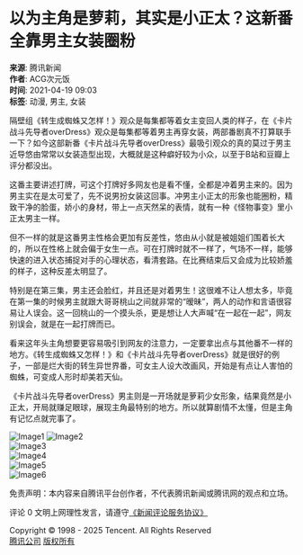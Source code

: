 # 以为主角是萝莉，其实是小正太？这新番全靠男主女装圈粉

**来源**: 腾讯新闻  
**作者**: ACG次元饭  
**时间**: 2021-04-19 09:03  
**标签**: 动漫, 男主, 女装

隔壁组《转生成蜘蛛又怎样！》观众是每集都等着女主变回人类的样子，在《卡片战斗先导者overDress》观众是每集都等着男主再穿女装，两部番剧真不打算联手一下？如今这部新番《卡片战斗先导者overDress》最吸引观众的真的莫过于男主近导悠由常常以女装造型出现，大概就是这种癖好较为小众，以至于B站和豆瓣上评分都没出。

这番主要讲述打牌，可这个打牌好多网友也是看不懂，全都是冲着男主来的。因为男主实在是太可爱了，先不说男扮女装这回事。冲男主小正太的形象也能圈粉，精致干净的脸蛋，娇小的身材，带上一点天然呆的表情，就有一种《怪物事变》里小正太男主一样。

但不一样的就是这番男主性格会更加有反差性，悠由从小就是被姐姐们围着长大的，所以在性格上就会偏于女生一点。可在打牌时就不一样了，气场不一样，能够快速的进入状态捕捉对手的心理状态，看清套路。在比赛结束后又会成为比较娇羞的样子，这种反差太明显了。

特别是在第三集，男主还会脸红，并且还是对着男生！这很难不让人想太多，毕竟在第一集的时候男主就跟大哥哥桃山之间就非常的“暧昧”，两人的动作和言语很容易让人误会。这一回桃山的一个摸头杀，更是想让人大声喊“在一起在一起”，网友别误会，就是在一起打牌而已。

看来这年头主角想要更容易吸引到网友的注意力，一定要拿出点与其他番不一样的地方。《转生成蜘蛛又怎样！》和《卡片战斗先导者overDress》就是很好的例子，一部是烂大街的转生异世界番，可女主人设大改画风，开始是有点让人害怕的蜘蛛，可变成人形时却美若天仙。

《卡片战斗先导者overDress》男主则是一开场就是萝莉少女形象，结果竟然是小正太，开局就赚足眼球，展现主角最特别的地方。所以就算剧情不太懂，但是主角有记忆点就完事了。

![Image1](http://inews.gtimg.com/newsapp_bt/0/13427194850/641)
![Image2](http://inews.gtimg.com/newsapp_bt/0/13427194844/641)  
![Image3](http://inews.gtimg.com/newsapp_bt/0/13427194843/641)  
![Image4](http://inews.gtimg.com/newsapp_bt/0/13427194840/641)  
![Image5](http://inews.gtimg.com/newsapp_bt/0/13427194842/641)  
![Image6](http://inews.gtimg.com/newsapp_bt/0/13427194846/641)

免责声明：本内容来自腾讯平台创作者，不代表腾讯新闻或腾讯网的观点和立场。  

评论 0 文明上网理性发言，请遵守[《新闻评论服务协议》](https://new.qq.com/static/coralinfo.htm)

Copyright © 1998 - 2025 Tencent. All Rights Reserved  
[腾讯公司](https://www.tencent.com/) [版权所有](https://www.tencent.com/zh-cn/le/copyrightstatement.shtml)
<!-- tcd_original_link https://new.qq.com/rain/a/20210419A01OWZ00 -->
